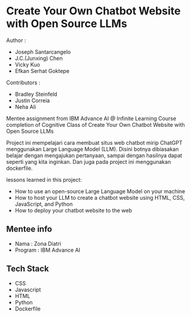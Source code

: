 
# Create Your Own Chatbot Website with Open Source LLMs

Author :  
- Joseph Santarcangelo
- J.C.(Junxing) Chen
- Vicky Kuo
- Efkan Serhat Goktepe

Contributors :
- Bradley Steinfeld
- Justin Correia
- Neha Ali


Mentee assignment from IBM Advance AI @ Infinite Learning Course completion of Cognitive Class of Create Your Own Chatbot Website with Open Source LLMs

Project ini mempelajari cara membuat situs web chatbot mirip ChatGPT menggunakan Large Language Model (LLM). Disini botnya dibiasakan belajar dengan mengajukan pertanyaan, sampai dengan  hasilnya dapat seperti yang kita inginkan. Dan juga pada project ini menggunakan dockerfile.

lessons learned in this project:
- How to use an open-source Large Language Model on your machine
- How to host your LLM to create a chatbot website using HTML, CSS, JavaScript, and Python
- How to deploy your chatbot website to the web











## Mentee info
- Nama : Zona Diatri
- Program : IBM Advance AI

## Tech Stack
- CSS
- Javascript
- HTML
- Python
- Dockerfile
